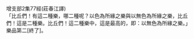 增支部2集77經(莊春江譯)  
「比丘們！有這二種樂，哪二種呢？以色為所緣之樂與以無色為所緣之樂，比丘們！這是二種樂。比丘們！這二種樂中，這是最高的，即：以無色為所緣之樂。」  
樂品第二[終了]。  
  
  
